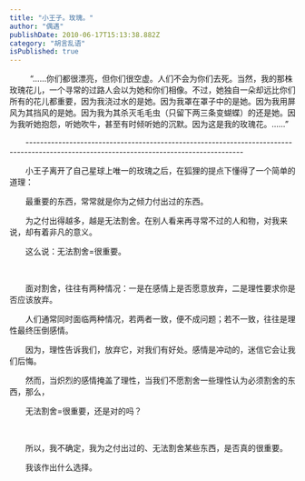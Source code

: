 ```yaml
---
title: "小王子。玫瑰。"
author: "偶遇"
publishDate: 2010-06-17T15:13:38.882Z
category: "胡言乱语"
isPublished: true
---
```


<P style="TEXT-INDENT: 2em;"   >&nbsp; “……你们都很漂亮，但你们很空虚。人们不会为你们去死。当然，我的那株玫瑰花儿，一个寻常的过路人会以为她和你们相像。不过，她独自一朵却远比你们所有的花儿都重要，因为我浇过水的是她。因为我罩在罩子中的是她。因为我用屏风为其挡风的是她。因为我为其杀灭毛毛虫（只留下两三条变蝴蝶）的还是她。因为我听她抱怨，听她吹牛，甚至有时倾听她的沉默。因为这是我的玫瑰花。……”</P>
<P style="TEXT-INDENT: 2em;"   >-----------------------------------------------------------------------------------------------------------------------------------------</P>
<P style="TEXT-INDENT: 2em;"   >小王子离开了自己星球上唯一的玫瑰之后，在狐狸的提点下懂得了一个简单的道理：</P>
<P style="TEXT-INDENT: 2em;"   >最重要的东西，常常就是你为之倾力付出过的东西。</P>
<P style="TEXT-INDENT: 2em;"   >为之付出得越多，越是无法割舍。在别人看来再寻常不过的人和物，对我来说，却有着非凡的意义。</P>
<P style="TEXT-INDENT: 2em;"   >这么说：无法割舍=很重要。</P>
<P style="TEXT-INDENT: 2em;"   >&nbsp;</P>
<P style="TEXT-INDENT: 2em;"   >面对割舍，往往有两种情况：一是在感情上是否愿意放弃，二是理性要求你是否应该放弃。</P>
<P style="TEXT-INDENT: 2em;"   >人们通常同时面临两种情况，若两者一致，便不成问题；若不一致，往往是理性最终压倒感情。</P>
<P style="TEXT-INDENT: 2em;"   >因为，理性告诉我们，放弃它，对我们有好处。感情是冲动的，迷信它会让我们后悔。</P>
<P style="TEXT-INDENT: 2em;"   >然而，当炽烈的感情掩盖了理性，当我们不愿割舍一些理性认为必须割舍的东西，那么，</P>
<P style="TEXT-INDENT: 2em;"   >无法割舍=很重要，还是对的吗？</P>
<P style="TEXT-INDENT: 2em;"   >&nbsp;</P>
<P style="TEXT-INDENT: 2em;"   >所以，我不确定，我为之付出过的、无法割舍某些东西，是否真的很重要。</P>
<P style="TEXT-INDENT: 2em;"   >我该作出什么选择。</P>